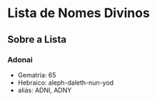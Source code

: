 # Lista de Nomes Divinos
## Sobre a Lista
### Adonai
- Gematria: 65
- Hebraico: aleph-daleth-nun-yod 
- aliás: ADNI, ADNY